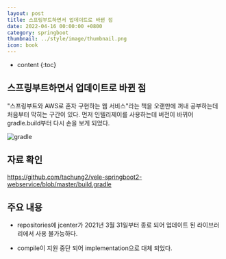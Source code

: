 ```yaml
---
layout: post
title: 스프링부트하면서 업데이트로 바뀐 점
date: 2022-04-16 00:00:00 +0800
category: springboot
thumbnail: ../style/image/thumbnail.png
icon: book
---
```



* content
{:toc}









## 스프링부트하면서 업데이트로 바뀐 점

"스프링부트와 AWS로 혼자 구현하는 웹 서비스"라는 책을 오랜만에 꺼내 공부하는데 처음부터 막히는 구간이 있다.
먼저 인텔리제이를 사용하는데 버전이 바뀌어 gradle.build부터 다시 손을 보게 되었다.


![gradle](https://user-images.githubusercontent.com/40621278/163697769-25eb5623-6c74-4e12-bba3-da5a7a1c63d9.png)


## 자료 확인

https://github.com/tachung2/vele-springboot2-webservice/blob/master/build.gradle










## 주요 내용

- repositories에 jcenter가 2021년 3월 31일부터 종료 되어 업데이트 된 라이브러리에서 사용 불가능하다.

- compile이 지원 중단 되어 implementation으로 대체 되었다.